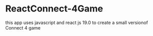 # ReactConnect-4Game
this app uses javascript and react js 19.0 to create a small versionof Connect 4 game
